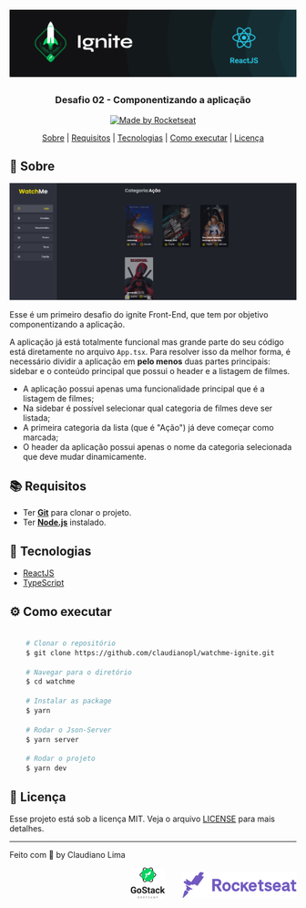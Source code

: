 <h1 align="center">
  <img alt="GoFinances" src=".github/ignite.png" />
</h1>


<h3 align="center">
  Desafio 02 - Componentizando a aplicação
</h3>


<p align="center">
  <a href="https://rocketseat.com.br">
    <img alt="Made by Rocketseat" src="https://img.shields.io/badge/made%20by-Rocketseat-%2306b656?style=flat-square">
  </a>
</p>

<p align="center">
 <a href="#-sobre">Sobre</a> |
 <a href="#-requisitos">Requisitos</a> | 
 <a href="#-tecnologias">Tecnologias</a> | 
 <a href="#%EF%B8%8F-como-executar">Como executar</a> | 
 <a href="#-licença">Licença</a>
</p>


## 🚀 Sobre
<p align="center">
  <img src=".github/watchme.png" alt="WatchMe">
</p>

Esse é um primeiro desafio do ignite Front-End, que tem por objetivo componentizando a aplicação. 

A aplicação já está totalmente funcional mas grande parte do seu código está diretamente no arquivo `App.tsx`. Para resolver isso da melhor forma, é necessário dividir a aplicação em **pelo menos** duas partes principais: sidebar e o conteúdo principal que possui o header e a listagem de filmes.

- A aplicação possui apenas uma funcionalidade principal que é a listagem de filmes;
- Na sidebar é possível selecionar qual categoria de filmes deve ser listada;
- A primeira categoria da lista (que é "Ação") já deve começar como marcada;
- O header da aplicação possui apenas o nome da categoria selecionada que deve mudar dinamicamente.

## 📚 Requisitos
- Ter [**Git**](https://git-scm.com/) para clonar o projeto.
- Ter [**Node.js**](https://nodejs.org/en/) instalado.

## 🚀 Tecnologias
- [ReactJS](https://github.com/facebook/react)
- [TypeScript](https://github.com/microsoft/TypeScript)


## ⚙️ Como executar

```bash

    # Clonar o repositório
    $ git clone https://github.com/claudianopl/watchme-ignite.git

    # Navegar para o diretório
    $ cd watchme

    # Instalar as package
    $ yarn

    # Rodar o Json-Server
    $ yarn server

    # Rodar o projeto
    $ yarn dev
```


## 📝 Licença
Esse projeto está sob a licença MIT. Veja o arquivo [LICENSE](LICENSE.md) para mais detalhes.

---
Feito com 💜 by Claudiano Lima

<p align="right">
  <img alt="GoStack" title="GoStack" src="https://raw.githubusercontent.com/claudianopl/GoFinances/master/backend/.github/gostack.svg" width="60px" />
  &nbsp;&nbsp;&nbsp;&nbsp;&nbsp;&nbsp;
  <img alt="GoStack" title="RocketSeat" src="https://raw.githubusercontent.com/claudianopl/GoFinances/7d8de57c5937eea279496db2a2f260b0cd0f7002/backend/.github/rocketseat.svg" width="200px" />
</p>
